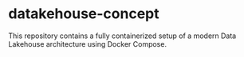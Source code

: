 # datakehouse-concept
This repository contains a fully containerized setup of a modern Data Lakehouse architecture using Docker Compose.
